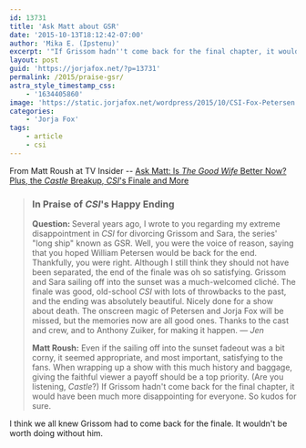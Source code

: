 ```yaml
---
id: 13731
title: 'Ask Matt about GSR'
date: '2015-10-13T18:12:42-07:00'
author: 'Mika E. (Ipstenu)'
excerpt: '"If Grissom hadn''t come back for the final chapter, it would have been much more disappointing for everyone."'
layout: post
guid: 'https://jorjafox.net/?p=13731'
permalink: /2015/praise-gsr/
astra_style_timestamp_css:
    - '1634405860'
image: 'https://static.jorjafox.net/wordpress/2015/10/CSI-Fox-Petersen.jpg'
categories:
    - 'Jorja Fox'
tags:
    - article
    - csi
---
```


From Matt Roush at TV Insider -- <a href="http://www.tvinsider.com/article/44180/ask-matt-is-the-good-wife-better-now-plus-the-castle-breakup-csi-finale/">Ask Matt: Is <i>The Good Wife</i> Better Now? Plus, the <i>Castle</i> Breakup, <i>CSI</i>'s Finale and More</a>
<blockquote>
<h3><strong>In Praise of <em>CSI</em></strong><strong>'s Happy Ending</strong></h3>
<strong>Question: </strong>Several years ago, I wrote to you regarding my extreme disappointment in <em>CSI</em> for divorcing Grissom and Sara, the series' "long ship" known as GSR. Well, you were the voice of reason, saying that you hoped William Petersen would be back for the end. Thankfully, you were right. Although I still think they should not have been separated, the end of the finale was oh so satisfying. Grissom and Sara sailing off into the sunset was a much-welcomed cliché. The finale was good, old-school <em>CSI</em> with lots of throwbacks to the past, and the ending was absolutely beautiful. Nicely done for a show about death. The onscreen magic of Petersen and Jorja Fox will be missed, but the memories now are all good ones. Thanks to the cast and crew, and to Anthony Zuiker, for making it happen. — <em>Jen</em>

<strong>Matt Roush:</strong> Even if the sailing off into the sunset fadeout was a bit corny, it seemed appropriate, and most important, satisfying to the fans. When wrapping up a show with this much history and baggage, giving the faithful viewer a payoff should be a top priority. (Are you listening, <em>Castle</em>?) If Grissom hadn't come back for the final chapter, it would have been much more disappointing for everyone. So kudos for sure.</blockquote>
I think we all knew Grissom had to come back for the finale. It wouldn't be worth doing without him.